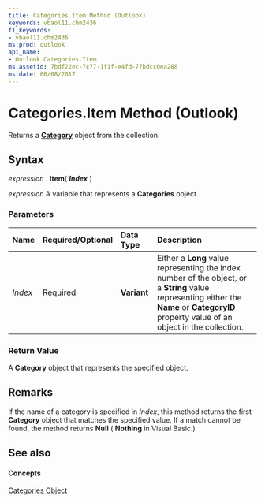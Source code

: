 ```yaml
---
title: Categories.Item Method (Outlook)
keywords: vbaol11.chm2436
f1_keywords:
- vbaol11.chm2436
ms.prod: outlook
api_name:
- Outlook.Categories.Item
ms.assetid: 7bdf22ec-7c77-1f1f-e4fd-77bdcc0ea288
ms.date: 06/08/2017
---
```



# Categories.Item Method (Outlook)

Returns a **[Category](category-object-outlook.md)** object from the collection.


## Syntax

 _expression_ . **Item**( **_Index_** )

 _expression_ A variable that represents a **Categories** object.


### Parameters



|**Name**|**Required/Optional**|**Data Type**|**Description**|
|:-----|:-----|:-----|:-----|
| _Index_|Required| **Variant**|Either a **Long** value representing the index number of the object, or a **String** value representing either the **[Name](category-name-property-outlook.md)** or **[CategoryID](category-categoryid-property-outlook.md)** property value of an object in the collection.|

### Return Value

A **Category** object that represents the specified object.


## Remarks

If the name of a category is specified in  _Index_, this method returns the first **Category** object that matches the specified value. If a match cannot be found, the method returns **Null** ( **Nothing** in Visual Basic.)


## See also


#### Concepts


[Categories Object](categories-object-outlook.md)

